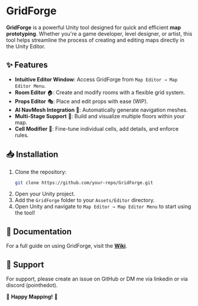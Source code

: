 # GridForge

**GridForge** is a powerful Unity tool designed for quick and efficient **map prototyping**. Whether you're a game developer, level designer, or artist, this tool helps streamline the process of creating and editing maps directly in the Unity Editor.

## ✨ Features

- **Intuitive Editor Window**: Access GridForge from `Map Editor → Map Editor Menu`.
- **Room Editor** 🏠: Create and modify rooms with a flexible grid system.
- **Props Editor** 🎭: Place and edit props with ease (WIP).
- **AI NavMesh Integration** 🤖: Automatically generate navigation meshes.
- **Multi-Stage Support** 🏢: Build and visualize multiple floors within your map.
- **Cell Modifier** 🎨: Fine-tune individual cells, add details, and enforce rules.

## 📥 Installation

1. Clone the repository:
   ```bash
   git clone https://github.com/your-repo/GridForge.git
   ```
2. Open your Unity project.
3. Add the `GridForge` folder to your `Assets/Editor` directory.
4. Open Unity and navigate to `Map Editor → Map Editor Menu` to start using the tool!

## 📖 Documentation

For a full guide on using GridForge, visit the **[Wiki](https://github.com/your-repo/GridForge/wiki)**.


## 📢 Support
For support, please create an issue on GitHub or DM me via linkedin or via discord (pointhedot).

🚀 **Happy Mapping!** 🚀

